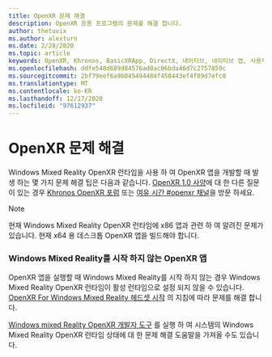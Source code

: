 ```yaml
---
title: OpenXR 문제 해결
description: OpenXR 응용 프로그램의 문제를 해결 합니다.
author: thetuvix
ms.author: alexturn
ms.date: 2/28/2020
ms.topic: article
keywords: OpenXR, Khronos, BasicXRApp, DirectX, 네이티브, 네이티브 앱, 사용자 지정 엔진, 미들웨어, 문제 해결
ms.openlocfilehash: ddfe548d689d84576ad0ac06bda46d7c2757859c
ms.sourcegitcommit: 2bf79eef6a9b845494484f458443ef4f89d7efc0
ms.translationtype: MT
ms.contentlocale: ko-KR
ms.lasthandoff: 12/17/2020
ms.locfileid: "97612937"
---
```

# <a name="openxr-troubleshooting"></a>OpenXR 문제 해결

Windows Mixed Reality OpenXR 런타임을 사용 하 여 OpenXR 앱을 개발할 때 발생 하는 몇 가지 문제 해결 팁은 다음과 같습니다.  <a href="https://www.khronos.org/registry/OpenXR/specs/1.0/html/xrspec.html" target="_blank">OpenXR 1.0 사양</a>에 대 한 다른 질문이 있는 경우 <a href="https://community.khronos.org/c/openxr" target="_blank">Khronos OpenXR 포럼</a> 또는 <a href="https://khr.io/slack" target="_blank">여유 시간 #openxr 채널</a>을 방문 하세요.

>[!NOTE]
>현재 Windows Mixed Reality OpenXR 런타임에 x86 앱과 관련 하 여 알려진 문제가 있습니다.  현재 x64 용 데스크톱 OpenXR 앱을 빌드해야 합니다.

### <a name="openxr-app-not-starting-windows-mixed-reality"></a>Windows Mixed Reality를 시작 하지 않는 OpenXR 앱

OpenXR 앱을 실행할 때 Windows Mixed Reality를 시작 하지 않는 경우 Windows Mixed Reality OpenXR 런타임이 활성 런타임으로 설정 되지 않을 수 있습니다. [OpenXR For Windows Mixed Reality 헤드셋 시작](openxr-getting-started.md#getting-started-with-openxr-for-windows-mixed-reality-headsets) 의 지침에 따라 문제를 해결 합니다.

[Windows mixed Reality OpenXR 개발자 도구](openxr-getting-started.md#getting-the-openxr-developer-tools-for-windows-mixed-reality) 를 실행 하 여 시스템의 Windows Mixed Reality OpenXR 런타임 상태에 대 한 문제 해결 도움말을 가져올 수도 있습니다.